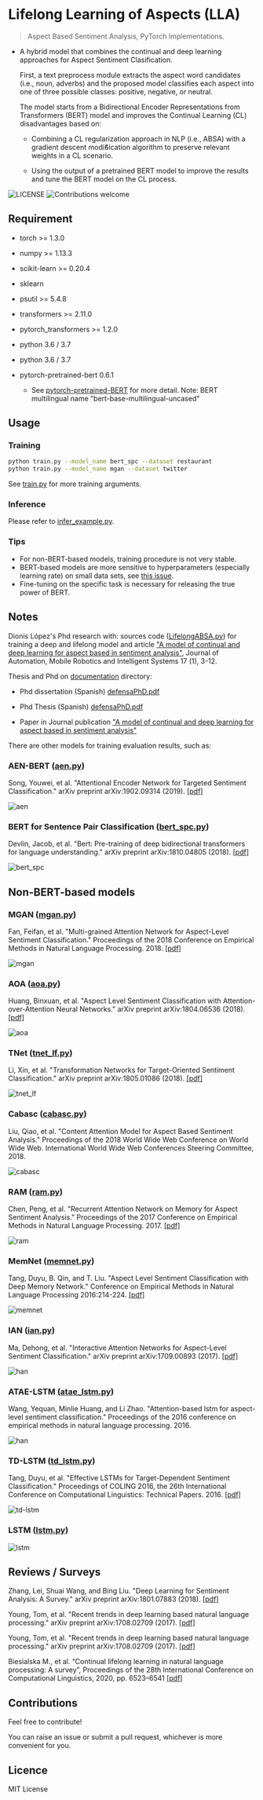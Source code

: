 # Lifelong Learning of Aspects (LLA)

> Aspect Based Sentiment Analysis, PyTorch Implementations.
>
*  A hybrid model that combines the continual and deep learning approaches for Aspect Sentiment Clasification.

   First, a text preprocess module extracts the
   aspect word candidates (i.e., noun, adverbs) and the  proposed model classifies each aspect into one of three possible classes: positive, negative, or neutral.

   The model starts from a Bidirectional Encoder 
   Representations from Transformers (BERT) model and
   improves the Continual Learning (CL) disadvantages based on:

   - Combining a CL regularization approach in NLP (i.e.,
ABSA) with a gradient descent modiϐication algorithm to preserve relevant weights in a CL scenario.

   - Using the output of a pretrained BERT model to
improve the results and tune the BERT model on the
CL process.

![LICENSE](https://img.shields.io/packagist/l/doctrine/orm.svg)
![Contributions welcome](https://img.shields.io/badge/contributions-welcome-brightgreen.svg)

## Requirement

* torch >= 1.3.0
* numpy >= 1.13.3
* scikit-learn >= 0.20.4
* sklearn
* psutil >= 5.4.8
* transformers >= 2.11.0
* pytorch_transformers >= 1.2.0
* python 3.6 / 3.7

* python 3.6 / 3.7
* pytorch-pretrained-bert 0.6.1
  * See [pytorch-pretrained-BERT](https://github.com/huggingface/pytorch-pretrained-BERT) for more detail.
  Note: BERT multilingual name "bert-base-multilingual-uncased"
## Usage

### Training

```sh
python train.py --model_name bert_spc --dataset restaurant
python train.py --model_name mgan --dataset twitter
```

See [train.py](./train.py) for more training arguments.

### Inference

Please refer to [infer_example.py](./infer_example.py).

### Tips

* For non-BERT-based models, training procedure is not very stable.
* BERT-based models are more sensitive to hyperparameters (especially learning rate) on small data sets, see [this issue](https://github.com/songyouwei/ABSA-PyTorch/issues/27).
* Fine-tuning on the specific task is necessary for releasing the true power of BERT.

## Notes

Dionis López's Phd research with: sources code ([LifelongABSA.py](./models/LifelongABSA.py)) for training a deep and lifelong model and article ["A model of continual and deep learning for aspect based in sentiment analysis"](https://sciendo.com/pdf/10.14313/jamris/1-2023/1), Journal of Automation, Mobile Robotics and Intelligent Systems 17 (1), 3-12.

Thesis and Phd on [documentation](./documentation/) directory:

- Phd dissertation (Spanish) [defensaPhD.pdf](./documentation/defensaPhD.pdf)

- Phd Thesis (Spanish) [defensaPhD.pdf](./documentation/Thesis.pdf)

- Paper in Journal publication ["A model of continual and deep learning for aspect based in sentiment analysis"](./documentation/A_model_of_continual_and_deep_learning_for_aspect.pdf.pdf)

There are other models for training evaluation results, such as:



### AEN-BERT ([aen.py](./models/aen.py))
Song, Youwei, et al. "Attentional Encoder Network for Targeted Sentiment Classification." arXiv preprint arXiv:1902.09314 (2019). [[pdf]](https://arxiv.org/pdf/1902.09314.pdf)

![aen](assets/aen.png)

### BERT for Sentence Pair Classification ([bert_spc.py](./models/bert_spc.py))
Devlin, Jacob, et al. "Bert: Pre-training of deep bidirectional transformers for language understanding." arXiv preprint arXiv:1810.04805 (2018). [[pdf]](https://arxiv.org/pdf/1810.04805.pdf)

![bert_spc](assets/bert_spc.png)


## Non-BERT-based models

### MGAN ([mgan.py](./models/mgan.py))
Fan, Feifan, et al. "Multi-grained Attention Network for Aspect-Level Sentiment Classification." Proceedings of the 2018 Conference on Empirical Methods in Natural Language Processing. 2018. [[pdf]](http://aclweb.org/anthology/D18-1380)

![mgan](assets/mgan.png)

### AOA ([aoa.py](./models/aoa.py))
Huang, Binxuan, et al. "Aspect Level Sentiment Classification with Attention-over-Attention Neural Networks." arXiv preprint arXiv:1804.06536 (2018). [[pdf]](https://arxiv.org/pdf/1804.06536.pdf)

![aoa](assets/aoa.png)

### TNet ([tnet_lf.py](./models/tnet_lf.py))
Li, Xin, et al. "Transformation Networks for Target-Oriented Sentiment Classification." arXiv preprint arXiv:1805.01086 (2018). [[pdf]](https://arxiv.org/pdf/1805.01086)

![tnet_lf](assets/tnet_lf.png)

### Cabasc ([cabasc.py](./models/cabasc.py))
Liu, Qiao, et al. "Content Attention Model for Aspect Based Sentiment Analysis." Proceedings of the 2018 World Wide Web Conference on World Wide Web. International World Wide Web Conferences Steering Committee, 2018.

![cabasc](assets/cabasc.png)


### RAM ([ram.py](./models/ram.py))
Chen, Peng, et al. "Recurrent Attention Network on Memory for Aspect Sentiment Analysis." Proceedings of the 2017 Conference on Empirical Methods in Natural Language Processing. 2017. [[pdf]](http://www.aclweb.org/anthology/D17-1047)

![ram](assets/ram.png)


### MemNet ([memnet.py](./models/memnet.py))
Tang, Duyu, B. Qin, and T. Liu. "Aspect Level Sentiment Classification with Deep Memory Network." Conference on Empirical Methods in Natural Language Processing 2016:214-224. [[pdf]](https://arxiv.org/pdf/1605.08900)

![memnet](assets/memnet.png)


### IAN ([ian.py](./models/ian.py))
Ma, Dehong, et al. "Interactive Attention Networks for Aspect-Level Sentiment Classification." arXiv preprint arXiv:1709.00893 (2017). [[pdf]](https://arxiv.org/pdf/1709.00893)

![han](assets/han.png)

### ATAE-LSTM ([atae_lstm.py](./models/atae_lstm.py))
Wang, Yequan, Minlie Huang, and Li Zhao. "Attention-based lstm for aspect-level sentiment classification." Proceedings of the 2016 conference on empirical methods in natural language processing. 2016.

![han](assets/atae-lstm.png)


### TD-LSTM ([td_lstm.py](./models/td_lstm.py))

Tang, Duyu, et al. "Effective LSTMs for Target-Dependent Sentiment Classification." Proceedings of COLING 2016, the 26th International Conference on Computational Linguistics: Technical Papers. 2016. [[pdf]](https://arxiv.org/pdf/1512.01100)

![td-lstm](assets/td-lstm.png)


### LSTM ([lstm.py](./models/lstm.py))

![lstm](assets/lstm.png)


## Reviews / Surveys

Zhang, Lei, Shuai Wang, and Bing Liu. "Deep Learning for Sentiment Analysis: A Survey." arXiv preprint arXiv:1801.07883 (2018). [[pdf]](https://arxiv.org/pdf/1801.07883)

Young, Tom, et al. "Recent trends in deep learning based natural language processing." arXiv preprint arXiv:1708.02709 (2017). [[pdf]](https://arxiv.org/pdf/1708.02709)

Young, Tom, et al. "Recent trends in deep learning based natural language processing." arXiv preprint arXiv:1708.02709 (2017). [[pdf]](https://arxiv.org/pdf/1708.02709)

Biesialska M., et al. “Continual lifelong learning in natural language processing: A survey”, Proceedings of the 28th
International Conference on Computational Linguistics, 2020, pp. 6523–6541 [[pdf]](https://upcommons.upc.edu/bitstream/handle/2117/341126/Continual?sequence=3)

## Contributions

Feel free to contribute!

You can raise an issue or submit a pull request, whichever is more convenient for you.

## Licence

MIT License
